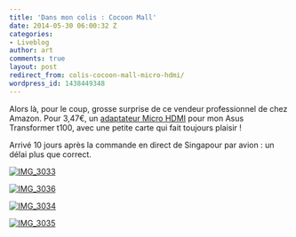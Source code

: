 ```yaml
---
title: 'Dans mon colis : Cocoon Mall'
date: 2014-05-30 06:00:32 Z
categories:
- Liveblog
author: art
comments: true
layout: post
redirect_from: colis-cocoon-mall-micro-hdmi/
wordpress_id: 1438449348
---
```


Alors là, pour le coup, grosse surprise de ce vendeur professionnel de chez Amazon. Pour 3,47€, un [adaptateur Micro HDMI](http://www.amazon.fr/gp/product/B004HG7PRO/ref=oh_details_o01_s00_i00?ie=UTF8&psc=1) pour mon Asus Transformer t100, avec une petite carte qui fait toujours plaisir !

Arrivé 10 jours après la commande en direct de Singapour par avion : un délai plus que correct.

<a href="https://irz.fr/recherche?q=img_3033"><img alt="IMG_3033" data-src="https://static.irz.fr/2014/05/IMG_3033-640x480.jpg" src="https://static.irz.fr/thumb.php?size=<100&crop=0&src=https://static.irz.fr/2014/05/IMG_3033-640x480.jpg" /></a>

<a href="https://irz.fr/recherche?q=img_3036"><img alt="IMG_3036" data-src="https://static.irz.fr/2014/05/IMG_3036-640x853.jpg" src="https://static.irz.fr/thumb.php?size=<100&crop=0&src=https://static.irz.fr/2014/05/IMG_3036-640x853.jpg" /></a>

<a href="https://irz.fr/recherche?q=img_3034"><img alt="IMG_3034" data-src="https://static.irz.fr/2014/05/IMG_3034-640x480.jpg" src="https://static.irz.fr/thumb.php?size=<100&crop=0&src=https://static.irz.fr/2014/05/IMG_3034-640x480.jpg" /></a>

<a href="https://irz.fr/recherche?q=img_3035"><img alt="IMG_3035" data-src="https://static.irz.fr/2014/05/IMG_3035-640x480.jpg" src="https://static.irz.fr/thumb.php?size=<100&crop=0&src=https://static.irz.fr/2014/05/IMG_3035-640x480.jpg" /></a>

